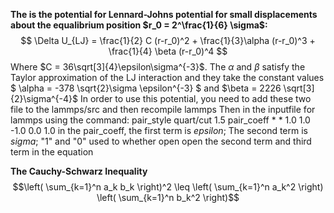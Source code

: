 **The is the potential for Lennard-Johns potential for small displacements about the equalibrium position $r_0 = 2^\frac{1}{6} \sigma$:**
$$ \Delta U_{LJ} = \frac{1}{2} C (r-r_0)^2 + \frac{1}{3}\alpha (r-r_0)^3 + \frac{1}{4} \beta (r-r_0)^4 $$
Where $`C = 36\sqrt[3]{4}\epsilon\sigma^{-3}`$. The $\alpha$ and $\beta$ satisfy the Taylor approximation of the LJ interaction and they take the constant values $` \alpha = -378 \sqrt{2}\sigma \epsilon^{-3} `$ and $\beta = 2226 \sqrt[3]{2}\sigma^{-4}$
In order to use this potential, you need to add these two file to the lammps/src and then recompile lammps
Then in the inputfile for lammps using the command:
pair_style      quart/cut 1.5
pair_coeff      * * 1.0 1.0 -1.0 0.0 1.0
in the pair_coeff, the first term is $epsilon$; The second term is $sigma$; "1" and "0" used to whether open open the second term and third term in the equation

**The Cauchy-Schwarz Inequality**
$$\left( \sum_{k=1}^n a_k b_k \right)^2 \leq \left( \sum_{k=1}^n a_k^2 \right) \left( \sum_{k=1}^n b_k^2 \right)$$
